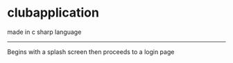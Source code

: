 # clubapplication
made in c sharp language
<hr>
Begins with a splash screen then proceeds to a login page

